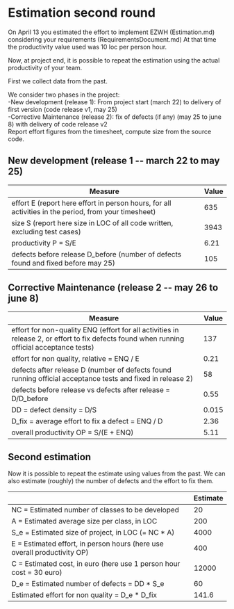 # Estimation second round

On April 13 you estimated the effort to implement EZWH (Estimation.md) considering your requirements (RequirementsDocument.md)
At that time the productivity value used was 10 loc per person hour.   

Now, at project end, it is possible to repeat the 
estimation using the actual productivity of your team.


First we collect data from the past.   

We consider two phases in the project: <br>
-New development (release 1): From project start (march 22) to delivery of first version (code release v1, may 25) <br>
-Corrective Maintenance (release 2): fix of defects (if any)  (may 25 to june 8) with delivery of code release v2  <br>
Report effort figures from the timesheet, compute size from the source code.

## New development (release 1  -- march 22 to may 25)
| Measure| Value |
|---|---|
|effort E (report here effort in person hours, for all activities in the period, from your timesheet)  | 635 |
|size S (report here size in LOC of all code written, excluding test cases)  | 3943 |
|productivity P = S/E | 6.21 |
|defects before release D_before (number of defects found and fixed before may 25) | 105 |



## Corrective Maintenance (release 2 -- may 26 to june 8)

| Measure | Value|
|---|---|
| effort for non-quality ENQ (effort for all activities in release 2, or effort to fix defects found when running official acceptance tests) | 137 |
| effort for non quality, relative = ENQ / E | 0.21 |
|defects after release D (number of defects found running official acceptance tests and  fixed in release 2) | 58 |
| defects before release vs defects after release = D/D_before | 0.55 |
|DD = defect density = D/S| 0.015 |
|D_fix = average effort to fix a defect = ENQ / D | 2.36 |
|overall productivity OP = S/(E + ENQ)| 5.11 |

## Second estimation

Now it is possible to repeat the estimate using values from the past. We can also estimate (roughly) the number of defects and the effort to fix them.

|             | Estimate                        |             
| ----------- | ------------------------------- |  
| NC =  Estimated number of classes to be developed                 |  20  |             
|  A = Estimated average size per class, in LOC                     | 200 | 
| S_e = Estimated size of project, in LOC (= NC * A)                  | 4000 |
| E = Estimated effort, in person hours (here use overall productivity OP)  | 400  |   
| C = Estimated cost, in euro (here use 1 person hour cost = 30 euro)    |  12000   | 
| D_e = Estimated number of defects = DD * S_e | 60  |
| Estimated effort for non quality = D_e * D_fix | 141.6  |
